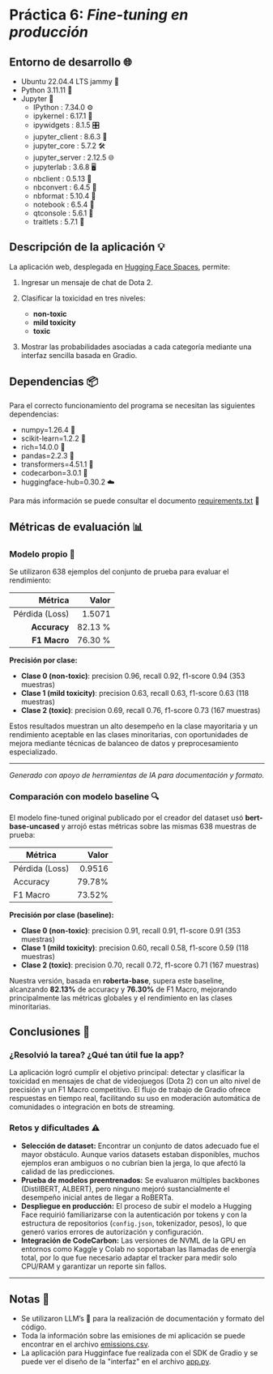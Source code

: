 # Práctica 6: *Fine-tuning en producción*
## Entorno de desarrollo 🌐
- Ubuntu 22.04.4 LTS jammy 🐧
- Python 3.11.11 🐍
- Jupyter 📓
  - IPython          : 7.34.0 ⚙️
  - ipykernel        : 6.17.1 🚀
  - ipywidgets       : 8.1.5 🎛️
  - jupyter_client   : 8.6.3 📡
  - jupyter_core     : 5.7.2 🛠️
  - jupyter_server   : 2.12.5 🌐
  - jupyterlab       : 3.6.8 🖥️
  - nbclient         : 0.5.13 🤖
  - nbconvert        : 6.4.5 🔄
  - nbformat         : 5.10.4 📝
  - notebook         : 6.5.4 📒
  - qtconsole        : 5.6.1 💬
  - traitlets        : 5.7.1 🧩

## Descripción de la aplicación 💡

La aplicación web, desplegada en [Hugging Face Spaces](https://huggingface.co/spaces/fwgalde/dota2-toxic-detector-space), permite:

1. Ingresar un mensaje de chat de Dota 2.
2. Clasificar la toxicidad en tres niveles:

   * **non-toxic**
   * **mild toxicity**
   * **toxic**
3. Mostrar las probabilidades asociadas a cada categoría mediante una interfaz sencilla basada en Gradio.

## Dependencias 📦
Para el correcto funcionamiento del programa se necesitan las siguientes dependencias:

- numpy=1.26.4 🔢
- scikit-learn=1.2.2 🤖
- rich=14.0.0 🎨
- pandas=2.2.3 🐼
- transformers=4.51.1 🤗
- codecarbon=3.0.1 🌱
- huggingface-hub=0.30.2 ☁️

Para más información se puede consultar el documento [requirements.txt](requirements.txt) 📄


## Métricas de evaluación 📊
### Modelo propio 🐧

Se utilizaron 638 ejemplos del conjunto de prueba para evaluar el rendimiento:

|        Métrica |   Valor |
| -------------: | ------: |
| Pérdida (Loss) |  1.5071 |
|   **Accuracy** | 82.13 % |
|   **F1 Macro** | 76.30 % |

**Precisión por clase:**

* **Clase 0 (non-toxic)**: precision 0.96, recall 0.92, f1-score 0.94 (353 muestras)
* **Clase 1 (mild toxicity)**: precision 0.63, recall 0.63, f1-score 0.63 (118 muestras)
* **Clase 2 (toxic)**: precision 0.69, recall 0.76, f1-score 0.73 (167 muestras)

Estos resultados muestran un alto desempeño en la clase mayoritaria y un rendimiento aceptable en las clases minoritarias, con oportunidades de mejora mediante técnicas de balanceo de datos y preprocesamiento especializado.

---

*Generado con apoyo de herramientas de IA para documentación y formato.*

### Comparación con modelo baseline 🔍

El modelo fine-tuned original publicado por el creador del dataset usó **bert-base-uncased** y arrojó estas métricas sobre las mismas 638 muestras de prueba:

| Métrica        |  Valor |
| -------------- | -----: |
| Pérdida (Loss) | 0.9516 |
| Accuracy       | 79.78% |
| F1 Macro       | 73.52% |

**Precisión por clase (baseline):**

* **Clase 0 (non-toxic)**: precision 0.91, recall 0.91, f1-score 0.91 (353 muestras)
* **Clase 1 (mild toxicity)**: precision 0.60, recall 0.58, f1-score 0.59 (118 muestras)
* **Clase 2 (toxic)**: precision 0.70, recall 0.72, f1-score 0.71 (167 muestras)

Nuestra versión, basada en **roberta-base**, supera este baseline, alcanzando **82.13%** de accuracy y **76.30%** de F1 Macro, mejorando principalmente las métricas globales y el rendimiento en las clases minoritarias.

## Conclusiones 🏁

### ¿Resolvió la tarea? ¿Qué tan útil fue la app?

La aplicación logró cumplir el objetivo principal: detectar y clasificar la toxicidad en mensajes de chat de videojuegos (Dota 2) con un alto nivel de precisión y un F1 Macro competitivo. El flujo de trabajo de Gradio ofrece respuestas en tiempo real, facilitando su uso en moderación automática de comunidades o integración en bots de streaming.

### Retos y dificultades ⚠️

* **Selección de dataset:** Encontrar un conjunto de datos adecuado fue el mayor obstáculo. Aunque varios datasets estaban disponibles, muchos ejemplos eran ambiguos o no cubrían bien la jerga, lo que afectó la calidad de las predicciones.
* **Prueba de modelos preentrenados:** Se evaluaron múltiples backbones (DistilBERT, ALBERT), pero ninguno mejoró sustancialmente el desempeño inicial antes de llegar a RoBERTa.
* **Despliegue en producción:** El proceso de subir el modelo a Hugging Face requirió familiarizarse con la autenticación por tokens y con la estructura de repositorios (`config.json`, tokenizador, pesos), lo que generó varios errores de autorización y configuración.
* **Integración de CodeCarbon:** Las versiones de NVML de la GPU en entornos como Kaggle y Colab no soportaban las llamadas de energía total, por lo que fue necesario adaptar el tracker para medir solo CPU/RAM y garantizar un reporte sin fallos.
---

## Notas 📝
- Se utilizaron LLM’s 🤖 para la realización de documentación y formato del código.
- Toda la información sobre las emisiones de mi aplicación se puede encontrar en el archivo [emissions.csv](emissions.csv).
- La aplicación para Hugginface fue realizada con el SDK de Gradio y se puede ver el diseño de la "interfaz" en el archivo [app.py](app.py).